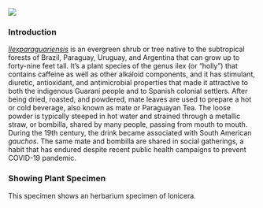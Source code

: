 <a href="https://www.juncture-digital.org"><img src="https://juncture-digital.github.io/juncture/static/images/ve-button.png"></a>

<param ve-config 
       title="Lonicera"
       source image="https://upload.wikimedia.org/wikipedia/commons/1/18/Lonicera_japonica%2C_2021-10-02%2C_South_Side.jpg"
       banner="https://upload.wikimedia.org/wikipedia/commons/1/18/Lonicera_japonica%2C_2021-10-02%2C_South_Side.jpg"
       author="Siya Kakumanu"
       layout="vertical">

### Introduction
[_Ilexparaguariensis_](https://powo.science.kew.org/taxon/urn:lsid:ipni.org:names:315555-2) is an evergreen shrub or tree native to the subtropical forests of Brazil, Paraguay, Uruguay, and Argentina that can grow up to forty-nine feet tall. It’s a plant species of the genus ilex (or “holly”) that contains caffeine as well as other alkaloid components, and it has stimulant, diuretic, antioxidant, and antimicrobial properties that made it attractive to both the indigenous Guaraní people and to Spanish colonial settlers. After being dried, roasted, and powdered, mate leaves are used to prepare a hot or cold beverage, also known as mate or Paraguayan Tea. The loose powder is typically steeped in hot water and strained through a <span data-mouseover-image-zoomto="977,15,991,782">metallic straw</span>, or bombilla, shared by many people, passing from mouth to mouth. During the 19th century, the drink became associated with South American *gauchos*. The same mate and bombilla are shared in social gatherings, a habit that has endured despite recent public health campaigns to prevent COVID-19 pandemic.

<param ve-compare 
	curtain="true"
url="https://upload.wikimedia.org/wikipedia/commons/a/aa/Shrek_%26_Fiona_like_their_subjects_%28cropped%29.jpg"
label="Shrek">
<param ve-compare 
url="https://upload.wikimedia.org/wikipedia/commons/c/cb/Gianlorenzo_bernini%2C_apollo_e_adfne%2C_marmo%2C_1622-25%2C_05.jpg"
label="Apollo and Daphne" 
description="sculpture by Gian Lorenzo Bernini"
license="CC BY-SA 4.0 ">


<param ve-vid="SBCRB2qhfUI">

<param ve-entity eid="Q155" title="Brazil">
<param ve-entity eid="Q60235" title="caffeine">
<param ve-entity eid="Q200656" title="diuretic">
<param ve-entity eid="Q46429" title=“Guarani people”>
<param ve-entity eid="Q84263196" title=“COVID-19 pandemic”>

### Showing Plant Specimen
This specimen shows an herbarium specimen of lonicera. 

<param ve-plant-specimen jpid="10.5555/al.ap.specimen.l0001583">
<param ve-iframe src="https://archive.org/details/honeysucklebusht1927perr/page/n3/mode/2up?view=theater">


